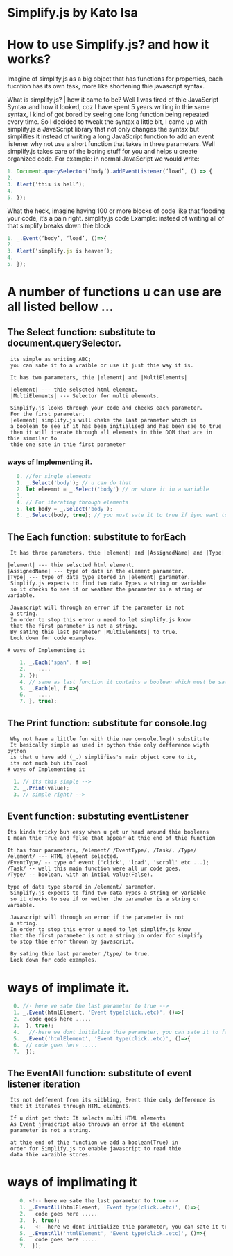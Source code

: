 <!-- 
I am Kato isa creater of simplify.js
location: Uganda, Kampala, Sseguku.
webste: https://katoisa256.ga.
google: katoisa256.
whatsApp: +256705207718.
I mainly use whatsApp, its faster and easier to connect with different people 
If you wanna become a contributer or wanna work on sme other
projects contact me through whatsApp ....
 -->
# Simplify.js by Kato Isa
# How to use Simplify.js? and how it works?
Imagine of simplify.js as a big object that has functions for properties, each fucntion has its own task,
more like shortening thie javascript syntax.

What is simplify.js? | how it came to be?
Well I was tired of thie JavaScript Syntax and how it looked, coz I have spent 5 years writing in thie same syntax, I kind of got bored by seeing one long function being repeated every time.
So I decided to tweak the syntax a little bit, I came up with simplify.js a JavaScript library that not only changes the syntax but simplifies it instead of writing a long JavaScript function to add an event listener why not use a short function that takes in three parameters.
Well simplify.js takes care of the boring stuff for you and helps u create organized code.
For example: in normal JavaScript we would write:

```js  
1. Document.querySelector(‘body’).addEventListener(‘load’, () => {
2. 
3. Alert(‘this is hell’);
4. 
5. });
```
What the heck, imagine having 100 or more blocks of code like that flooding your code, it’s a pain right.
simplify.js code Example: instead of writing all of that simplify breaks down thie block

```js
1. _.Event(‘body’, ‘load’, ()=>{
2. 
3. Alert(‘simplify.js is heaven’);
4. 
5. });
```
# A number of functions u can use are all listed bellow ...

  ## The Select function: substitute to document.querySelector. <!-- document.querySelector('body') -->
     its simple as writing ABC;
     you can sate it to a vraible or use it just thie way it is.

     It has two parameters, thie |element| and |MultiElements|

     |element| --- thie selscted html element.
     |MultiElements| --- Selector for multi elements.

     Simplify.js looks through your code and checks each parameter.
     For the first parameter.
     |element| simplify.js will chake the last parameter which is 
     a boolean to see if it has been initialised and has been sae to true
     then it will iterate through all elements in thie DOM that are in thie simmilar to
     thie one sate in thie first parameter
     
     
   ### ways of Implementing it.
```js
   0. //for single elements
   1. _.Select('body'); // u can do that
   2. let eleemnt = _.Select('body') // or store it in a variable 
   3. 
   4. // For iterating through elements 
   5. let body = _.Select('body');
   6. _.Select(body, true); // you must sate it to true if iyou want to select mutiple elements -->
```
  ## The Each function: substitute to forEach <!-- document.querySelector('span').forEach(f =>{ ... }) -->
     It has three parameters, thie |element| and |AssignedName| and |Type|

    |element| --- thie selscted html element.
    |AssignedName| --- type of data in the element parameter.
    |Type| --- type of data type stored in |element| parameter.
     Simplify.js expects to find two data Types a string or variable 
     so it checks to see if or weather the parameter is a string or variable.

     Javascript will through an error if the parameter is not
     a string.
     In order to stop this error u need to let simplify.js know
     that the first parameter is not a string.
     By sating thie last parameter |MultiElements| to true.
     Look down for code examples.

    # ways of Implementing it
  ```js
      1. _.Each('span', f =>{
      2.    ....
      3. });
      4. // same as last function it contains a boolean which must be sate to true if the lement is not a string-->
      5. _.Each(el, f =>{
      6.    ....
      7. }, true);
  ```
  ## The Print function: substitute for console.log
     Why not have a little fun with thie new console.log() substitute
     It besically simple as used in python thie only defference wiyth python 
     is that u have add (_.) simplifies's main object core to it,
     its not much buh its cool
    # ways of Implementing it
  ```js
    1. // its this simple --> 
    2. _.Print(value);
    3. // simple right? -->
  ```
  ## Event function: substuting eventListener
    Its kinda tricky buh easy when u get ur head around thie booleans
    I mean thie True and false that appear at thie end of thie function

    It has four parameters, /element/ /EventType/, /Task/, /Type/
    /element/ --- HTML element selected.
    /EventType/ -- type of event ('click', 'load', 'scroll' etc ...);
    /Task/ -- well this main function were all ur code goes.
    /Type/ -- boolean, with an intial value(False).
    
    type of data type stored in /element/ parameter.
     Simplify.js expects to find two data Types a string or variable 
     so it checks to see if or wether the parameter is a string or variable.

     Javascript will through an error if the parameter is not
     a string.
     In order to stop this error u need to let simplify.js know
     that the first parameter is not a string in order for simplify
     to stop thie error thrown by javascript.

     By sating thie last parameter /type/ to true.
     Look down for code examples.
   # ways of implimate it.
   ```js
     0. //- here we sate the last parameter to true -->
     1. _.Event(htmlElement, 'Event type(click..etc)', ()=>{
     2.   code goes here .....
     3.  }, true); 
     4.   //-here we dont initialize thie parameter, you can sate it to false or just leave it-->
     5. _.Event('htmlElement', 'Event type(click..etc)', ()=>{
     6.  // code goes here .....
     7.  });
  ``` 
  ## The EventAll function: substitute of event listener iteration
     Its not defferent from its sibbling, Event thie only defference is
     that it iterates through HTML elements.

     If u dint get that: It selects multi HTML elements
     As Event javascript also throuws an error if the element 
     parameter is not a string.

     at thie end of thie function we add a boolean(True) in
     order for Simplify.js to enable javascript to read thie 
     data thie varaible stores.

  # ways of implimating it
  ```js
      0. <!-- here we sate the last parameter to true -->
      1. _.EventAll(htmlElement, 'Event type(click..etc)', ()=>{
      2.   code goes here .....
      3.  }, true); 
      4.   <!--here we dont initialize thie parameter, you can sate it to false or just leave it-->
      5. _.EventAll('htmlElement', 'Event type(click..etc)', ()=>{
      6.   code goes here .....
      7.  });
   ```
